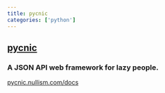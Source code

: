 ```yaml
---
title: pycnic
categories: ['python']
---
```

## [pycnic](https://github.com/nullism/pycnic)

### A JSON API web framework for lazy people.


[pycnic.nullism.com/docs](http://pycnic.nullism.com/docs)
